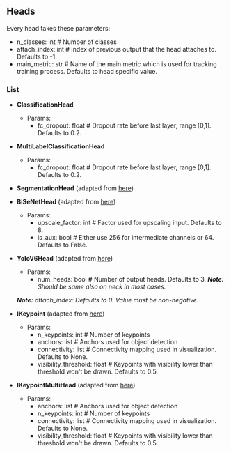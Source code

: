 ## Heads

Every head takes these parameters:
 - n_classes: int # Number of classes
 - attach_index: int # Index of previous output that the head attaches to. Defaults to -1.
 - main_metric: str # Name of the main metric which is used for tracking training process. Defaults to head specific value.

### List
- **ClassificationHead**
  - Params:
    - fc_dropout: float # Dropout rate before last layer, range [0,1]. Defaults to 0.2.

- **MultiLabelClassificationHead**
  - Params:
    - fc_dropout: float # Dropout rate before last layer, range [0,1]. Defaults to 0.2.

- **SegmentationHead** (adapted from [here](https://github.com/pytorch/vision/blob/main/torchvision/models/segmentation/fcn.py))

- **BiSeNetHead** (adapted from [here](https://github.com/taveraantonio/BiseNetv1))
  - Params:
    - upscale_factor: int # Factor used for upscaling input. Defaults to 8.
    - is_aux: bool # Either use 256 for intermediate channels or 64. Defaults to False.

- **YoloV6Head** (adapted from [here](https://github.com/meituan/YOLOv6/blob/725913050e15a31cd091dfd7795a1891b0524d35/yolov6/models/effidehead.py))
  - Params:
    - num_heads: bool # Number of output heads. Defaults to 3. ***Note:** Should be same also on neck in most cases.*
    
  ***Note:** attach_index: Defaults to 0. Value must be non-negative.* 

- **IKeypoint** (adapted from [here](https://github.com/WongKinYiu/yolov7))
  - Params:
    - n_keypoints: int # Number of keypoints
    - anchors: list # Anchors used for object detection
    - connectivity: list # Connectivity mapping used in visualization. Defaults to None.
    - visibility_threshold: float # Keypoints with visibility lower than threshold won't be drawn. Defaults to 0.5.

- **IKeypointMultiHead** (adapted from [here](https://github.com/WongKinYiu/yolov7))
  - Params:
    - anchors: list # Anchors used for object detection
    - n_keypoints: int # Number of keypoints
    - connectivity: list # Connectivity mapping used in visualization. Defaults to None.
    - visibility_threshold: float # Keypoints with visibility lower than threshold won't be drawn. Defaults to 0.5.